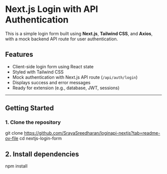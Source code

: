 # Next.js Login with API Authentication

This is a simple login form built using **Next.js**, **Tailwind CSS**, and **Axios**, with a mock backend API route for user authentication.

## Features

- Client-side login form using React state
- Styled with Tailwind CSS
- Mock authentication with Next.js API route (`/api/auth/login`)
- Displays success and error messages
- Ready for extension (e.g., database, JWT, sessions)

---

## Getting Started

### 1. Clone the repository

git clone https://github.com/SrayaSreedharan/loginapi-nextjs?tab=readme-ov-file
cd nextjs-login-form

## 2. Install dependencies

npm install



